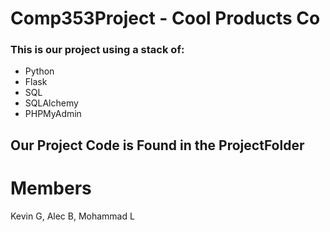 # Comp353Project - Cool Products Co
### This is our project using a stack of: 
* Python
* Flask
* SQL
* SQLAlchemy
* PHPMyAdmin

## Our Project Code is Found in the ProjectFolder

# Members 
Kevin G, Alec B, Mohammad L
